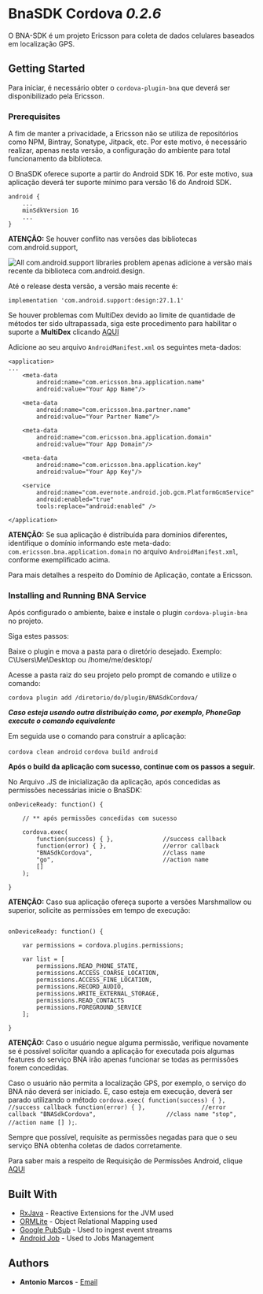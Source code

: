 
# BnaSDK Cordova *0.2.6*

O BNA-SDK é um projeto Ericsson para coleta de dados celulares baseados em localização GPS.

## Getting Started

Para iniciar, é necessário obter o `cordova-plugin-bna` que deverá ser disponibilizado pela Ericsson.

### Prerequisites

A fim de manter a privacidade, a Ericsson não se utiliza de repositórios como NPM, Bintray, Sonatype, Jitpack, etc.
Por este motivo, é necessário realizar, apenas nesta versão, a configuração do ambiente para total funcionamento
da biblioteca.

O BnaSDK oferece suporte a partir do Android SDK 16.
Por este motivo, sua aplicação deverá ter suporte mínimo para versão 16 do Android SDK.

```
android {
	...
    minSdkVersion 16
    ...
}
```

**ATENÇÃO:**
Se houver conflito nas versões das bibliotecas com.android.support, 

![All com.android.support libraries problem](https://cdn-images-1.medium.com/max/1000/1*vx7iP2SD6IlTrAoCJCr3oQ.png)
apenas adicione a versão mais recente da biblioteca com.android.design.

Até o release desta versão, a versão mais recente é:

```
implementation 'com.android.support:design:27.1.1'
```

Se houver problemas com MultiDex devido ao limite de quantidade de métodos ter sido ultrapassada, siga este procedimento para habilitar o suporte a **MultiDex** clicando [AQUI](https://developer.android.com/studio/build/multidex.html)

Adicione ao seu arquivo `AndroidManifest.xml` os seguintes meta-dados:

```
<application>
...
    <meta-data
        android:name="com.ericsson.bna.application.name"
        android:value="Your App Name"/>

    <meta-data
        android:name="com.ericsson.bna.partner.name"
        android:value="Your Partner Name"/>
    
    <meta-data
        android:name="com.ericsson.bna.application.domain"
        android:value="Your App Domain"/>
    
    <meta-data
        android:name="com.ericsson.bna.application.key"
        android:value="Your App Key"/>

    <service
        android:name="com.evernote.android.job.gcm.PlatformGcmService"
        android:enabled="true"
        tools:replace="android:enabled" />

</application>
```



**ATENÇÃO:**
Se sua aplicação  é distribuída para domínios diferentes, identifique o domínio informando este meta-dado: `com.ericsson.bna.application.domain` no arquivo `AndroidManifest.xml`, conforme exemplificado acima.

Para mais detalhes a respeito do Domínio de Aplicação, contate a Ericsson.

### Installing and Running BNA Service

Após configurado o ambiente, baixe e instale o plugin `cordova-plugin-bna` no projeto.

Siga estes passos:

Baixe o plugin e mova a pasta para o diretório desejado.
Exemplo: C\Users\Me\Desktop ou /home/me/desktop/

Acesse a pasta raiz do seu projeto pelo prompt de comando e utilize o comando:

`cordova plugin add /diretorio/do/plugin/BNASdkCordova/`

***Caso esteja usando outra distribuição como, por exemplo, PhoneGap execute o comando equivalente***

Em seguida use o comando para construir a aplicação:

`cordova clean android`
`cordova build android`

**Após o build da aplicação com sucesso, continue com os passos a seguir.**

No Arquivo .JS de inicialização da aplicação, após concedidas as permissões necessárias inicie o BnaSDK:

```
onDeviceReady: function() {

    // ** após permissões concedidas com sucesso

    cordova.exec(
        function(success) { },              //success callback
        function(error) { },                //error callback
        "BNASdkCordova",                    //class name
        "go",                               //action name
        []
    );

}
```

**ATENÇÃO:**
Caso sua aplicação ofereça suporte a versões Marshmallow ou superior, solicite as permissões em tempo de execução:

```

onDeviceReady: function() {

    var permissions = cordova.plugins.permissions;

    var list = [
        permissions.READ_PHONE_STATE,
        permissions.ACCESS_COARSE_LOCATION,
        permissions.ACCESS_FINE_LOCATION,
        permissions.RECORD_AUDIO,
        permissions.WRITE_EXTERNAL_STORAGE,
        permissions.READ_CONTACTS
        permissions.FOREGROUND_SERVICE
    ];

}

```

**ATENÇÃO:**
Caso o usuário negue alguma permissão, verifique novamente se é possível solicitar quando a aplicação for executada pois algumas features do serviço BNA irão apenas funcionar se todas as permissões forem concedidas.

Caso o usuário não permita a localização GPS, por exemplo, o serviço do BNA não deverá ser iniciado. E, caso esteja em execução, deverá ser parado utilizando o método
 `
 cordova.exec(
        function(success) { },              //success callback
        function(error) { },                //error callback
        "BNASdkCordova",                    //class name
        "stop",                             //action name
        []
    );
`.

Sempre que possível, requisite as permissões negadas para que o seu serviço BNA obtenha coletas de dados corretamente.

Para saber mais a respeito de Requisição de Permissões Android, clique [AQUI](https://developer.android.com/training/permissions/requesting.html)

## Built With

* [RxJava](https://github.com/ReactiveX/RxJava) - Reactive Extensions for the JVM used
* [ORMLite](http://ormlite.com/) - Object Relational Mapping used
* [Google PubSub](https://cloud.google.com/pubsub/) - Used to ingest event streams
* [Android Job](https://github.com/evernote/android-job) - Used to Jobs Management

## Authors

* **Antonio Marcos** - [Email](amoj@ecomp.poli.br)
